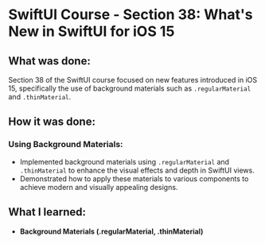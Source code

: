 # SwiftUI Course - Section 38: What's New in SwiftUI for iOS 15

## What was done:
Section 38 of the SwiftUI course focused on new features introduced in iOS 15, specifically the use of background materials such as `.regularMaterial` and `.thinMaterial`.

## How it was done:
### Using Background Materials:
- Implemented background materials using `.regularMaterial` and `.thinMaterial` to enhance the visual effects and depth in SwiftUI views.
- Demonstrated how to apply these materials to various components to achieve modern and visually appealing designs.

## What I learned:
- **Background Materials (.regularMaterial, .thinMaterial)**
